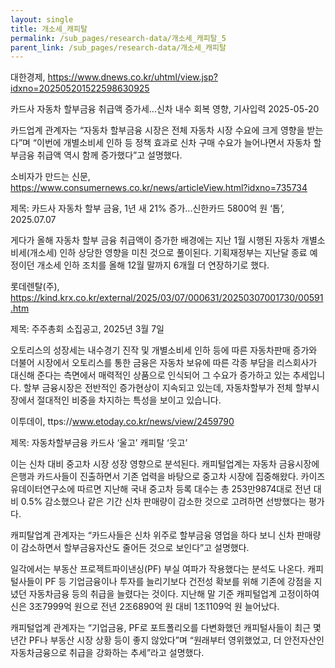 ```yaml
---
layout: single
title: 개소세_캐피탈
permalink: /sub_pages/research-data/개소세_캐피탈_5
parent_link: /sub_pages/research-data/개소세_캐피탈
---
```


대한경제, https://www.dnews.co.kr/uhtml/view.jsp?idxno=202505201522598630925

카드사 자동차 할부금융 취급액 증가세...신차 내수 회복 영향, 기사입력 2025-05-20

카드업계 관계자는 “자동차 할부금융 시장은 전체 자동차 시장 수요에 크게 영향을 받는다”며 “이번에 개별소비세 인하 등 정책 효과로 신차 구매 수요가 늘어나면서 자동차 할부금융 취급액 역시 함께 증가했다”고 설명했다.


소비자가 만드는 신문, https://www.consumernews.co.kr/news/articleView.html?idxno=735734

제목: 카드사 자동차 할부 금융, 1년 새 21% 증가...신한카드 5800억 원 ‘톱’, 2025.07.07

게다가 올해 자동차 할부 금융 취급액이 증가한 배경에는 지난 1월 시행된 자동차 개별소비세(개소세) 인하 상당한 영향을 미친 것으로 풀이된다. 기획재정부는 지난달 종료 예정이던 개소세 인하 조치를 올해 12월 말까지 6개월 더 연장하기로 했다. 


롯데렌탈(주), https://kind.krx.co.kr/external/2025/03/07/000631/20250307001730/00591.htm

제목: 주주총회 소집공고, 2025년 3월 7일

오토리스의 성장세는 내수경기 진작 및 개별소비세 인하 등에 따른 자동차판매 증가와 더불어 시장에서 오토리스를 통한 금융은 자동차 보유에 따른 각종 부담을 리스회사가 대신해 준다는 측면에서 매력적인 상품으로 인식되어 그 수요가 증가하고 있는 추세입니다.
할부 금융시장은 전반적인 증가현상이 지속되고 있는데, 자동차할부가 전체 할부시장에서 절대적인 비중을 차지하는 특성을 보이고 있습니다.


 이투데이, ttps://www.etoday.co.kr/news/view/2459790

제목: 자동차할부금융 카드사 ‘울고’ 캐피탈 ‘웃고’

이는 신차 대비 중고차 시장 성장 영향으로 분석된다. 캐피털업계는 자동차 금융시장에 은행과 카드사들이 진출하면서 기존 업력을 바탕으로 중고차 시장에 집중해왔다. 카이즈유데이터연구소에 따르면 지난해 국내 중고차 등록 대수는 총 253만9874대로 전년 대비 0.5% 감소했으나 같은 기간 신차 판매량이 감소한 것으로 고려하면 선방했다는 평가다.

캐피탈업계 관계자는 “카드사들은 신차 위주로 할부금융 영업을 하다 보니 신차 판매량이 감소하면서 할부금융자산도 줄어든 것으로 보인다”고 설명했다.

일각에서는 부동산 프로젝트파이낸싱(PF) 부실 여파가 작용했다는 분석도 나온다. 캐피털사들이 PF 등 기업금융이나 투자를 늘리기보다 건전성 확보를 위해 기존에 강점을 지녔던 자동차금융 등의 취급을 늘렸다는 것이다. 지난해 말 기준 캐피털업계 고정이하여신은 3조7999억 원으로 전년 2조6890억 원 대비 1조1109억 원 늘어났다.

캐피털업계 관계자는 “기업금융, PF로 포트폴리오를 다변화했던 캐피털사들이 최근 몇 년간 PF나 부동산 시장 상황 등이 좋지 않았다”며 “원래부터 영위했었고, 더 안전자산인 자동차금융으로 취급을 강화하는 추세”라고 설명했다.